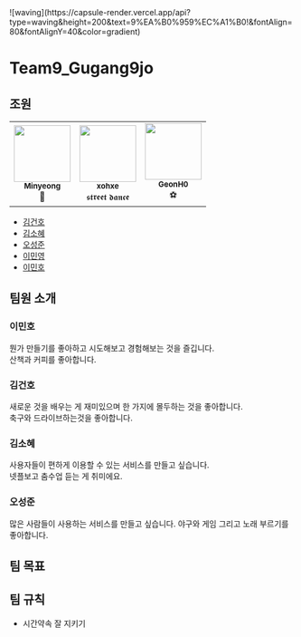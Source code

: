 <a id="waving">
![waving](https://capsule-render.vercel.app/api?type=waving&height=200&text=9%EA%B0%959%EC%A1%B0!&fontAlign=80&fontAlignY=40&color=gradient)


# Team9_Gugang9jo


## 조원

<table>
  <tr>
    <td align="center"><a href="https://github.com/Mminy62"><img src="https://avatars.githubusercontent.com/u/66752398?v=4" width="100px;" alt=""/><br /><sub><b>Minyeong</b></sub></a><br />📖</a></td>
    <td align="center"><a href="https://github.com/xohxe"><img src="https://avatars.githubusercontent.com/u/75136643?v=4" width="100px;" alt=""/><br /><sub><b>xohxe</b></sub></a><br />𝖘𝖙𝖗𝖊𝖊𝖙 𝖉𝖆𝖓𝖈𝖊 </a></td>
      <td align="center"><a href="https://github.com/GeonH0"><img src="https://avatars.githubusercontent.com/u/88571960?v=4" width="100px;" alt=""/><br /><sub><b>GeonH0</b></sub></a><br />⚽</a></td>
  </tr>
</table>

- [김건호](#김건호)
- [김소혜](#김소혜)
- [오성준](#오성준)
- [이민영](#이민영)
- [이민호](#이민호)

## 팀원 소개

### 이민호

뭔가 만들기를 좋아하고 시도해보고 경험해보는 것을 즐깁니다. <br/>
산책과 커피를 좋아합니다.

### 김건호

새로운 것을 배우는 게 재미있으며 한 가지에 몰두하는 것을 좋아합니다. <br/>
축구와 드라이브하는것을 좋아합니다.

### 김소혜

사용자들이 편하게 이용할 수 있는 서비스를 만들고 싶습니다.  
넷플보고 춤수업 듣는 게 취미에요.

### 오성준

많은 사람들이 사용하는 서비스를 만들고 싶습니다.
야구와 게임 그리고 노래 부르기를 좋아합니다.

## 팀 목표

## 팀 규칙

- 시간약속 잘 지키기
